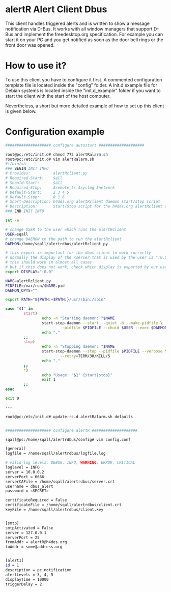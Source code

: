 alertR Alert Client Dbus
======

This client handles triggered alerts and is written to show a message notification via D-Bus. It works with all window managers that support D-Bus and implement the freedesktop.org specification. For example you can start it on your PC and you get notified as soon as the door bell rings or the front door was opened.


How to use it?
======

To use this client you have to configure it first. A commented configuration template file is located inside the "config" folder. A init.d example file for Debian systems is located inside the "init.d_example" folder if you want to start the client with the start of the host computer.

Nevertheless, a short but more detailed example of how to set up this client is given below.


Configuration example
======

```bash
#################### configure autostart ####################

root@pc:/etc/init.d# chmod 775 alertRalarm.sh 
root@pc:/etc/init.d# vim alertRalarm.sh 
#!/bin/sh
### BEGIN INIT INFO
# Provides:          alertRclient.py
# Required-Start:    $all
# Should-Start:      $all
# Required-Stop:     $remote_fs $syslog $network
# Default-Start:     2 3 4 5
# Default-Stop:      0 1 6
# Short-Description: h4des.org alertRclient daemon start/stop script
# Description:       Start/Stop script for the h4des.org alertRclient daemon
### END INIT INFO

set -e

# change USER to the user which runs the alertRclient
USER=sqall
# change DAEMON to the path to run the alertRclient
DAEMON=/home/sqall/alertrdbus/alertRclient.py

# this export is important for the dbus client to work correctly
# normally the display of the xserver that is used by the user is ":0.0" and
# this should work in almost all cases
# but if this does not work, check which display is exported by our user
export DISPLAY=":0.0"

NAME=alertRclient.py
PIDFILE=/var/run/$NAME.pid
DAEMON_OPTS=""

export PATH="${PATH:+$PATH:}/usr/sbin:/sbin"

case "$1" in
        start)
                echo -n "Starting daemon: "$NAME
                start-stop-daemon --start --quiet -b --make-pidfile \
                        --pidfile $PIDFILE --chuid $USER --exec $DAEMON -- $DAEMON_OPTS
                echo "."
        ;;
        stop)
                echo -n "Stopping daemon: "$NAME
                start-stop-daemon --stop --pidfile $PIDFILE --verbose \
                        --retry=TERM/30/KILL/5
                echo "."
        ;;
        *)
                echo "Usage: "$1" {start|stop}"
                exit 1
        ;;
esac

exit 0

---

root@pc:/etc/init.d# update-rc.d alertRalarm.sh defaults


#################### configure alertR ####################

sqall@pc:/home/sqall/alertrdbus/config# vim config.conf

[general]
logfile = /home/sqall/alertrdbus/logfile.log

# valid log levels: DEBUG, INFO, WARNING, ERROR, CRITICAL
loglevel = INFO
server = 10.0.0.2
serverPort = 6666
serverCAFile = /home/sqall/alertrdbus/server.crt
username = dbus_alert
password = <SECRET>

certificateRequired = False
certificateFile = /home/sqall/alertrdbus/client.crt
keyFile = /home/sqall/alertrdbus/client.key


[smtp]
smtpActivated = False
server = 127.0.0.1
serverPort = 25
fromAddr = alertR@h4des.org
toAddr = some@address.org


[alert1]
id = 1
description = pc notification
alertLevels = 3, 4, 5
displayTime = 10000
triggerDelay = 2
```